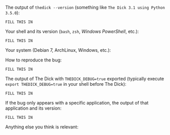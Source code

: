 <!-- If you have any issue with The Dick, sorry about that, but we will do what we
can to fix that. Actually, maybe we already have, so first thing to do is to
update The Dick and see if the bug is still there. -->

<!-- If it is (sorry again), check if the problem has not already been reported and
if not, just open an issue on [GitHub](https://github.com/nvbn/thedick) with
the following basic information: -->

The output of `thedick --version` (something like `The Dick 3.1 using Python 3.5.0`):

    FILL THIS IN

Your shell and its version (`bash`, `zsh`, *Windows PowerShell*, etc.):

    FILL THIS IN

Your system (Debian 7, ArchLinux, Windows, etc.):

<!-- FILL THIS IN -->

How to reproduce the bug:

    FILL THIS IN

The output of The Dick with `THEDICK_DEBUG=true` exported (typically execute `export THEDICK_DEBUG=true` in your shell before The Dick):

    FILL THIS IN

If the bug only appears with a specific application, the output of that application and its version:

    FILL THIS IN

Anything else you think is relevant:

<!-- FILL THIS IN -->

<!-- It's only with enough information that we can do something to fix the problem. -->
